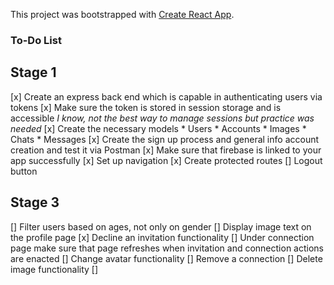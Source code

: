 This project was bootstrapped with [Create React App](https://github.com/facebook/create-react-app).

### To-Do List

## Stage 1
[x] Create an express back end which is capable in authenticating users via tokens
[x] Make sure the token is stored in session storage and is accessible *I know, not the best way to manage sessions but practice was needed*
[x] Create the necessary models
    * Users
    * Accounts
    * Images
    * Chats
    * Messages
[x] Create the sign up process and general info account creation and test it via Postman
[x] Make sure that firebase is linked to your app successfully
[x] Set up navigation
[x] Create protected routes
[] Logout button

## Stage 3
[] Filter users based on ages, not only on gender
[] Display image text on the profile page
[x] Decline an invitation functionality
[] Under connection page make sure that page refreshes when invitation and connection actions are enacted
[] Change avatar functionality
[] Remove a connection
[] Delete image functionality
[]
